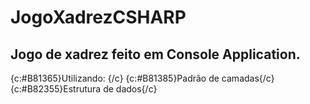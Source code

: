 # JogoXadrezCSHARP
## Jogo de xadrez feito em Console Application. 
{c:#B81365}Utilizando: {/c}
{c:#B81385}Padrão de camadas{/c}
{c:#B82355}Estrutura de dados{/c}

